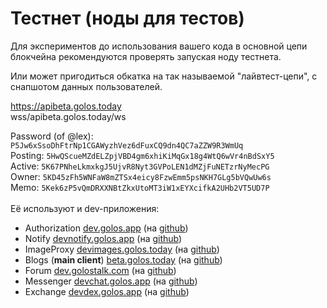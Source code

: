 # Тестнет (ноды для тестов)

Для экспериментов до использования вашего кода в основной цепи блокчейна рекомендуются проверять запуская ноду тестнета.

Или может пригодиться обкатка на так называемой "лайвтест-цепи", с снапшотом данных пользователей.

https://apibeta.golos.today\
wss/apibeta.golos.today/ws

Password (of @lex): `P5Jw6xSsoDhFtrNp1CGAWyzhVez6dFuxCQ9dn4QC7aZZW9R3WmUq` \
Posting: `5HwQScueMZdELZpjVBD4gm6xhiKiMqGx18g4WtQ6wVr4nBdSxY5` \
Active: `5K67PNheLkmxkgJ5UjvR8Nyt3GVPoLEN1dMZjFuNETzrNyMecPG` \
Owner: `5KD45zFh5WNFaW8mZTSx4eicy8FzwEmm5psNKH7GLg5bVQwUw6s` \
Memo: `5Kek6zP5vQmDRXXNBtZkxUtoMT3iW1xEYXcifkA2UHb2VT5UD7P`\
\
Её используют и dev-приложения:

* Authorization [dev.golos.app](https://dev.golos.app) (на [github](https://github.com/golos-blockchain/ui-auth/tree/dev))
* Notify [devnotify.golos.app](https://devnotify.golos.app) (на [github](https://github.com/golos-blockchain/notify/tree/dev))
* ImageProxy [devimages.golos.today](https://devimages.golos.today/) (на [github](https://github.com/golos-blockchain/imageproxy/tree/dev))
* Blogs (**main client**) [beta.golos.today](https://beta.golos.today) (на [github](https://github.com/golos-blockchain/ui-blogs/tree/beta))
* Forum [dev.golostalk.com](https://dev.golostalk.com) (на [github](https://github.com/golos-blockchain/ui-forums/tree/dev))
* Messenger [devchat.golos.app](https://devchat.golos.app/) (на [github](https://github.com/golos-blockchain/ui-messenger/tree/dev))
* Exchange [devdex.golos.app](https://devdex.golos.app/) (на [github](https://github.com/golos-blockchain/ui-dex/tree/develop))
